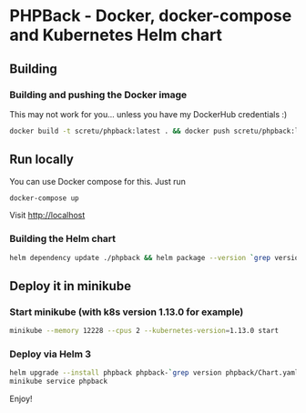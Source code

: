 # PHPBack - Docker, docker-compose and Kubernetes Helm chart

## Building

### Building and pushing the Docker image

This may not work for you... unless you have my DockerHub credentials :)

```sh
docker build -t scretu/phpback:latest . && docker push scretu/phpback:latest
```

## Run locally

You can use Docker compose for this. Just run

```sh
docker-compose up
```

Visit <http://localhost>

### Building the Helm chart

```sh
helm dependency update ./phpback && helm package --version `grep version phpback/Chart.yaml | awk '{print $2}'` ./phpback
```

## Deploy it in minikube

### Start minikube (with k8s version 1.13.0 for example)

```sh
minikube --memory 12228 --cpus 2 --kubernetes-version=1.13.0 start
```

### Deploy via Helm 3

```sh
helm upgrade --install phpback phpback-`grep version phpback/Chart.yaml | awk '{print $2}'`.tgz
minikube service phpback
```

Enjoy!
